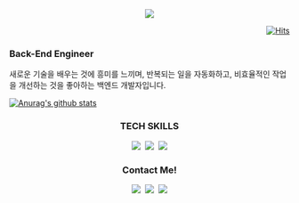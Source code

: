 <div align=center><img src="https://capsule-render.vercel.app/api?type=wave&color=auto&height=300&section=header&text=안녕하세요 😄 &fontSize=90" /></div>




<div align=right>
  
[![Hits](https://hits.seeyoufarm.com/api/count/incr/badge.svg?url=https%3A%2F%2Fgithub.com%2FMin-Ch&count_bg=%2379C83D&title_bg=%23555555&icon=&icon_color=%23E7E7E7&title=hits&edge_flat=false)](https://hits.seeyoufarm.com)
  
</div>
  
### Back-End Engineer

새로운 기술을 배우는 것에 흥미를 느끼며, 
반복되는 일을 자동화하고, 비효율적인 작업을
개선하는 것을 좋아하는 백엔드 개발자입니다.

[![Anurag's github stats](https://github-readme-stats.vercel.app/api?username=Min-Ch)](https://github.com/anuraghazra/github-readme-stats)


<h3 align="center">TECH SKILLS</h3>
<div align=center>
  <img src="https://img.shields.io/badge/Python-3776AB?style=flat-square&logo=Python&logoColor=white"/></a>&nbsp 
  <img src="https://img.shields.io/badge/Django-092E20?style=flat-square&logo=Django&logoColor=white"/></a>&nbsp 
  <img src="https://img.shields.io/badge/MySQL-4479A1?style=flat-square&logo=MySQL&logoColor=white"/></a>
</div>

<h3 align="center">Contact Me!</h3>
<div align=center>
  <a href="https://atlantic-speedboat-cc3.notion.site/MIN-Choi-a62a2be39c704b0589c29832fb5530c1"><img src="https://img.shields.io/badge/Notion-000000?style=flat-square&logo=Notion&logoColor=white&link=https://atlantic-speedboat-cc3.notion.site/MIN-Choi-a62a2be39c704b0589c29832fb5530c1"/></a>&nbsp
  <a href="https://velog.io/@cmin95"><img src="https://img.shields.io/badge/Tech%20Blog-11B48A?style=flat-square&logo=Vimeo&logoColor=white&link=https://velog.io/@cmin95"/></a>&nbsp
  <a href="mailto:cm9542@gmail.com"><img src="https://img.shields.io/badge/Gmail-d14836?style=flat-square&logo=Gmail&logoColor=white&link=cm9542@gmail.com"/></a>
</div>

<!--
**Min-Ch/Min-Ch** is a ✨ _special_ ✨ repository because its `README.md` (this file) appears on your GitHub profile.

Here are some ideas to get you started:

- 🔭 I’m currently working on ...
- 🌱 I’m currently learning ...
- 👯 I’m looking to collaborate on ...
- 🤔 I’m looking for help with ...
- 💬 Ask me about ...
- 📫 How to reach me: ...
- 😄 Pronouns: ...
- ⚡ Fun fact: ...
-->
